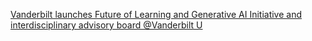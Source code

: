 [Vanderbilt launches Future of Learning and Generative AI Initiative and interdisciplinary advisory board   @Vanderbilt U](https://qi.tc/qi/113884)